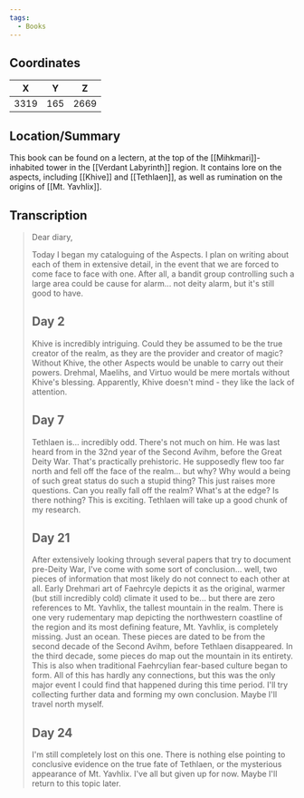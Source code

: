 ```yaml
---
tags:
  - Books
---
```


## Coordinates
| **X** | **Y** | **Z** |
| :---: | :---: | :---: |
| 3319  |  165  | 2669  |

## Location/Summary
This book can be found on a lectern, at the top of the [[Mihkmari]]-inhabited tower in the [[Verdant Labyrinth]] region. It contains lore on the aspects, including [[Khive]] and [[Tethlaen]], as well as rumination on the origins of [[Mt. Yavhlix]].

## Transcription
> Dear diary,
>
> Today I began my cataloguing of the Aspects. I plan on writing about each of them in extensive detail, in the event that we are forced to come face to face with one. After all, a bandit group controlling such a large area could be cause for alarm... not deity alarm, but it's still good to have.
>
> Day 2
> ----
> Khive is incredibly intriguing. Could they be assumed to be the true creator of the realm, as they are the provider and creator of magic? Without Khive, the other Aspects would be unable to carry out their powers. Drehmal, Maelihs, and Virtuo would be mere mortals without Khive's blessing. Apparently, Khive doesn't mind - they like the lack of attention.
>
> Day 7
> ----
> Tethlaen is... incredibly odd. There's not much on him. He was last heard from in the 32nd year of the Second Avihm, before the Great Deity War. That's practically prehistoric. He supposedly flew too far north and fell off the face of the realm... but why? Why would a being of such great status do such a stupid thing? This just raises more questions. Can you really fall off the realm? What's at the edge? Is there nothing? This is exciting. Tethlaen will take up a good chunk of my research.
>
> Day 21
> ----
> After extensively looking through several papers that try to document pre-Deity War, I've come with some sort of conclusion... well, two pieces of information that most likely do not connect to each other at all. Early Drehmari art of Faehrcyle depicts it as the original, warmer (but still incredibly cold) climate it used to be... but there are zero references to Mt. Yavhlix, the tallest mountain in the realm. There is one very rudementary map depicting the northwestern coastline of the region and its most defining feature, Mt. Yavhlix, is completely missing. Just an ocean. These pieces are dated to be from the second decade of the Second Avihm, before Tethlaen disappeared. In the third decade, some pieces do map out the mountain in its entirety. This is also when traditional Faehrcylian fear-based culture began to form. All of this has hardly any connections, but this was the only major event I could find that happened during this time period. I'll try collecting further data and forming my own conclusion. Maybe I'll travel north myself.
>
> Day 24
> ----
> I'm still completely lost on this one. There is nothing else pointing to conclusive evidence on the true fate of Tethlaen, or the mysterious appearance of Mt. Yavhlix. I've all but given up for now. Maybe I'll return to this topic later.
